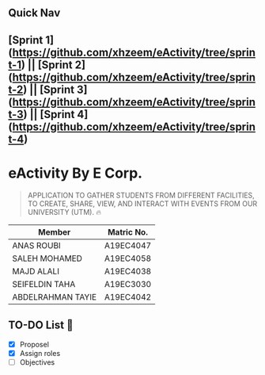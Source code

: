 ## Quick Nav
[Sprint 1] (https://github.com/xhzeem/eActivity/tree/sprint-1) || [Sprint 2] (https://github.com/xhzeem/eActivity/tree/sprint-2) || [Sprint 3] (https://github.com/xhzeem/eActivity/tree/sprint-3) || [Sprint 4] (https://github.com/xhzeem/eActivity/tree/sprint-4)
------------------------

# eActivity By E Corp. 
> APPLICATION TO GATHER STUDENTS FROM DIFFERENT FACILITIES, TO CREATE, SHARE, VIEW, AND INTERACT WITH EVENTS FROM OUR UNIVERSITY (UTM). 🔥
 

| Member   | Matric No. |
| ------------- | ------------- |
| ANAS ROUBI  | A19EC4047  |
| SALEH MOHAMED  | A19EC4058  |
| MAJD ALALI  | A19EC4038  |
| SEIFELDIN TAHA | A19EC3030  |
| ABDELRAHMAN TAYIE | A19EC4042 |

## TO-DO List 📃
- [x] Proposel
- [x] Assign roles
- [ ] Objectives 
